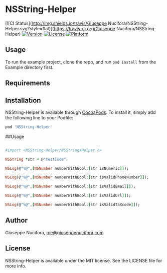 # NSString-Helper

[![CI Status](http://img.shields.io/travis/Giuseppe Nucifora/NSString-Helper.svg?style=flat)](https://travis-ci.org/Giuseppe Nucifora/NSString-Helper)
[![Version](https://img.shields.io/cocoapods/v/NSString-Helper.svg?style=flat)](http://cocoapods.org/pods/NSString-Helper)
[![License](https://img.shields.io/cocoapods/l/NSString-Helper.svg?style=flat)](http://cocoapods.org/pods/NSString-Helper)
[![Platform](https://img.shields.io/cocoapods/p/NSString-Helper.svg?style=flat)](http://cocoapods.org/pods/NSString-Helper)

## Usage

To run the example project, clone the repo, and run `pod install` from the Example directory first.

## Requirements

## Installation

NSString-Helper is available through [CocoaPods](http://cocoapods.org). To install
it, simply add the following line to your Podfile:

```ruby
pod 'NSString-Helper'
```
##Usage

```ruby

#import <NSString-Helper/NSString+Helper.h>

NSString *str = @"testCode";

NSLog(@"%@",[NSNumber numberWithBool:[str isNumeric]]);

NSLog(@"%@",[NSNumber numberWithBool:[str isValidPhoneNumber]]);

NSLog(@"%@",[NSNumber numberWithBool:[str isValidEmail]]);

NSLog(@"%@",[NSNumber numberWithBool:[str isValidUrl]]);

NSLog(@"%@",[NSNumber numberWithBool:[str isValidTaXcode]]);


```

## Author

Giuseppe Nucifora, me@giuseppenucifora.com

## License

NSString-Helper is available under the MIT license. See the LICENSE file for more info.

